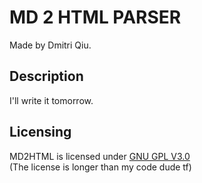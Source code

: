 # MD 2 HTML PARSER  
Made by Dmitri Qiu.
## Description
I'll write it tomorrow.
## Licensing
MD2HTML is licensed under [GNU GPL V3.0](https://choosealicense.com/licenses/gpl-3.0/)  
(The license is longer than my code dude tf)